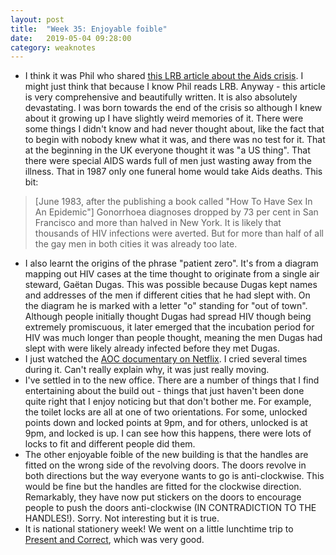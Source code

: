 ```yaml
---
layout: post
title:  "Week 35: Enjoyable foible"
date:   2019-05-04 09:28:00
category: weaknotes
---
```

* I think it was Phil who shared [this LRB article about the Aids crisis](https://lrb.co.uk/v40/n18/tom-crewe/here-was-a-plague). I might just think that because I know Phil reads LRB. Anyway - this article is very comprehensive and beautifully written. It is also absolutely devastating. I was born towards the end of the crisis so although I knew about it growing up I have slightly weird memories of it. There were some things I didn't know and had never thought about, like the fact that to begin with nobody knew what it was, and there was no test for it. That at the beginning in the UK everyone thought it was "a US thing". That there were special AIDS wards full of men just wasting away from the illness. That in 1987 only one funeral home would take Aids deaths. This bit:
> [June 1983, after the publishing a book called "How To Have Sex In An Epidemic"] Gonorrhoea diagnoses dropped by 73 per cent in San Francisco and more than halved in New York. It is likely that thousands of HIV infections were averted. But for more than half of all the gay men in both cities it was already too late.

* I also learnt the origins of the phrase "patient zero". It's from a diagram mapping out HIV cases at the time thought to originate from a single air steward, Gaëtan Dugas. This was possible because Dugas kept names and addresses of the men if different cities that he had slept with. On the diagram he is marked with a letter "o" standing for "out of town". Although people initially thought Dugas had spread HIV though being extremely promiscuous, it later emerged that the incubation period for HIV was much longer than people thought, meaning the men Dugas had slept with were likely already infected before they met Dugas.
* I just watched the [AOC documentary on Netflix](https://www.netflix.com/title/81080637). I cried several times during it. Can't really explain why, it was just really moving.
* I've settled in to the new office. There are a number of things that I find entertaining about the build out - things that just haven't been done quite right that I enjoy noticing but that don't bother me. For example, the toilet locks are all at one of two orientations. For some, unlocked points down and locked points at 9pm, and for others, unlocked is at 9pm, and locked is up. I can see how this happens, there were lots of locks to fit and different people did them.
* The other enjoyable foible of the new building is that the handles are fitted on the wrong side of the revolving doors. The doors revolve in both directions but the way everyone wants to go is anti-clockwise. This would be fine but the handles are fitted for the clockwise direction. Remarkably, they have now put stickers on the doors to encourage people to push the doors anti-clockwise (IN CONTRADICTION TO THE HANDLES!). Sorry. Not interesting but it is true.
* It is national stationery week! We went on a little lunchtime trip to [Present and Correct](https://www.presentandcorrect.com/), which was very good.
